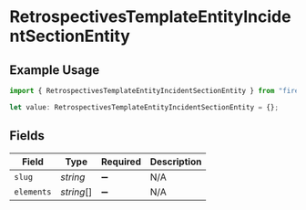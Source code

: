 # RetrospectivesTemplateEntityIncidentSectionEntity

## Example Usage

```typescript
import { RetrospectivesTemplateEntityIncidentSectionEntity } from "firehydrant/models/components";

let value: RetrospectivesTemplateEntityIncidentSectionEntity = {};
```

## Fields

| Field              | Type               | Required           | Description        |
| ------------------ | ------------------ | ------------------ | ------------------ |
| `slug`             | *string*           | :heavy_minus_sign: | N/A                |
| `elements`         | *string*[]         | :heavy_minus_sign: | N/A                |